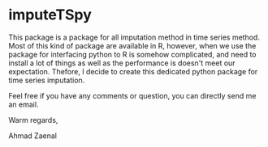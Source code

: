 # imputeTSpy

This package is a package for all imputation method in time series method. Most of this kind of package are available in R, however, when we use the package for interfacing python to R is somehow complicated, and need to install a lot of things as well as the performance is doesn't meet our expectation. Thefore, I decide to create this dedicated python package for time series imputation.

Feel free if you have any comments or question, you can directly send me an email.

Warm regards,

Ahmad Zaenal